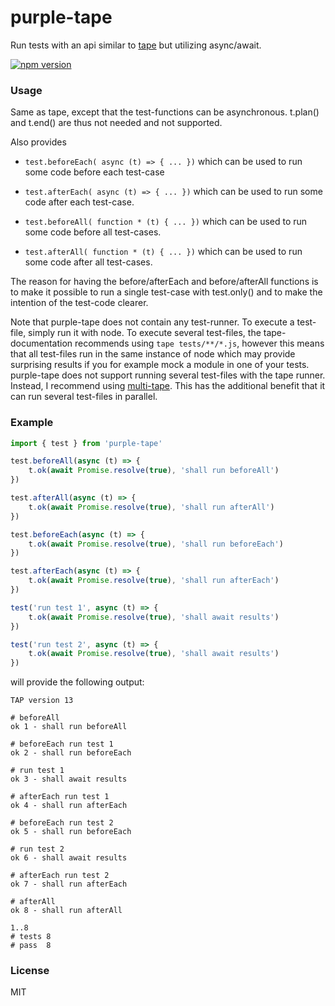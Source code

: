 # purple-tape

Run tests with an api similar to [tape](https://www.npmjs.com/package/tape) but utilizing async/await.

[![npm version](https://badge.fury.io/js/purple-tape.svg)](https://badge.fury.io/js/purple-tape)

### Usage

Same as tape, except that the test-functions can be asynchronous.
t.plan() and t.end() are thus not needed and not supported.

Also provides

-   `test.beforeEach( async (t) => { ... })` which can be used to run some
    code before each test-case

-   `test.afterEach( async (t) => { ... })` which can be used to run some
    code after each test-case.

-   `test.beforeAll( function * (t) { ... })` which can be used to run some code
    before all test-cases.

-   `test.afterAll( function * (t) { ... })` which can be used to run some code
    after all test-cases.

The reason for having the before/afterEach and before/afterAll functions is to make
it possible to run a single test-case with test.only() and to make the intention
of the test-code clearer.

Note that purple-tape does not contain any test-runner. To execute a test-file,
simply run it with node. To execute several test-files, the tape-documentation
recommends using `tape tests/**/*.js`, however this means that all test-files
run in the same instance of node which may provide surprising results if you for
example mock a module in one of your tests. purple-tape does not support running
several test-files with the tape runner. Instead, I recommend using
[multi-tape](https://www.npmjs.com/package/multi-tape). This has the additional
benefit that it can run several test-files in parallel.

### Example

```typescript
import { test } from 'purple-tape'

test.beforeAll(async (t) => {
    t.ok(await Promise.resolve(true), 'shall run beforeAll')
})

test.afterAll(async (t) => {
    t.ok(await Promise.resolve(true), 'shall run afterAll')
})

test.beforeEach(async (t) => {
    t.ok(await Promise.resolve(true), 'shall run beforeEach')
})

test.afterEach(async (t) => {
    t.ok(await Promise.resolve(true), 'shall run afterEach')
})

test('run test 1', async (t) => {
    t.ok(await Promise.resolve(true), 'shall await results')
})

test('run test 2', async (t) => {
    t.ok(await Promise.resolve(true), 'shall await results')
})
```

will provide the following output:

```
TAP version 13

# beforeAll
ok 1 - shall run beforeAll

# beforeEach run test 1
ok 2 - shall run beforeEach

# run test 1
ok 3 - shall await results

# afterEach run test 1
ok 4 - shall run afterEach

# beforeEach run test 2
ok 5 - shall run beforeEach

# run test 2
ok 6 - shall await results

# afterEach run test 2
ok 7 - shall run afterEach

# afterAll
ok 8 - shall run afterAll

1..8
# tests 8
# pass  8
```

### License

MIT
